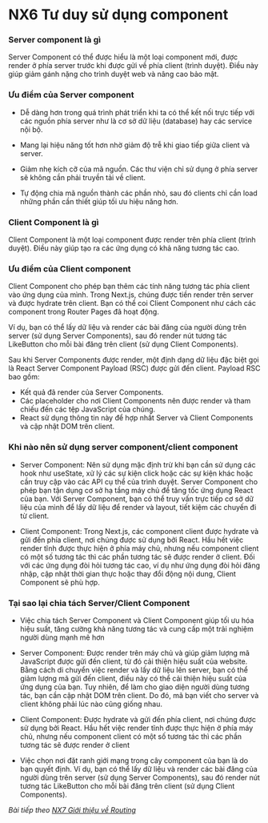 # NX6 Tư duy sử dụng component

### Server component là gì

Server Component có thể được hiểu là một loại component mới, được render ở phía server trước khi được gửi về phía client (trình duyệt). Điều này giúp giảm gánh nặng cho trình duyệt web và nâng cao bảo mật.

### Ưu điểm của Server component

- Dễ dàng hơn trong quá trình phát triển khi ta có thể kết nối trực tiếp với các nguồn phía server như là cơ sở dữ liệu (database) hay các service nội bộ.

- Mang lại hiệu năng tốt hơn nhờ giảm độ trễ khi giao tiếp giữa client và server.

- Giảm nhẹ kích cỡ của mã nguồn. Các thư viện chỉ sử dụng ở phía server sẽ không cần phải truyền tải về client.

- Tự động chia mã nguồn thành các phần nhỏ, sau đó clients chỉ cần load những phần cần thiết giúp tối ưu hiệu năng hơn.

### Client Component là gì

Client Component là một loại component được render trên phía client (trình duyệt). Điều này giúp tạo ra các ứng dụng có khả năng tương tác cao.

### Ưu điểm của Client component

Client Component cho phép bạn thêm các tính năng tương tác phía client vào ứng dụng của mình. Trong Next.js, chúng được tiền render trên server và được hydrate trên client. Bạn có thể coi Client Component như cách các component trong Router Pages đã hoạt động.

Ví dụ, bạn có thể lấy dữ liệu và render các bài đăng của người dùng trên server (sử dụng Server Components), sau đó render nút tương tác LikeButton cho mỗi bài đăng trên client (sử dụng Client Components).

Sau khi Server Components được render, một định dạng dữ liệu đặc biệt gọi là React Server Component Payload (RSC) được gửi đến client. Payload RSC bao gồm:

- Kết quả đã render của Server Components.
- Các placeholder cho nơi Client Components nên được render và tham chiếu đến các tệp JavaScript của chúng.
- React sử dụng thông tin này để hợp nhất Server và Client Components và cập nhật DOM trên client.

### Khi nào nên sử dụng server component/client component 

- Server Component: Nên sử dụng mặc định trừ khi bạn cần sử dụng các hook như useState, xử lý các sự kiện click hoặc các sự kiện khác hoặc cần truy cập vào các API cụ thể của trình duyệt. Server Component cho phép bạn tận dụng cơ sở hạ tầng máy chủ để tăng tốc ứng dụng React của bạn. Với Server Component, bạn có thể truy vấn trực tiếp cơ sở dữ liệu của mình để lấy dữ liệu để render và layout, tiết kiệm các chuyến đi từ client.

- Client Component: Trong Next.js, các component client được hydrate và gửi đến phía client, nơi chúng được sử dụng bởi React. Hầu hết việc render tĩnh được thực hiện ở phía máy chủ, nhưng nếu component client có một số tương tác thì các phần tương tác sẽ được render ở client. Đối với các ứng dụng đòi hỏi tương tác cao, ví dụ như ứng dụng đòi hỏi đăng nhập, cập nhật thời gian thực hoặc thay đổi động nội dung, Client Component sẽ phù hợp.

### Tại sao lại chia tách Server/Client Component 

- Việc chia tách Server Component và Client Component giúp tối ưu hóa hiệu suất, tăng cường khả năng tương tác và cung cấp một trải nghiệm người dùng mạnh mẽ hơn

- Server Component: Được render trên máy chủ và giúp giảm lượng mã JavaScript được gửi đến client, từ đó cải thiện hiệu suất của website. Bằng cách di chuyển việc render và lấy dữ liệu lên server, bạn có thể giảm lượng mã gửi đến client, điều này có thể cải thiện hiệu suất của ứng dụng của bạn. Tuy nhiên, để làm cho giao diện người dùng tương tác, bạn cần cập nhật DOM trên client. Do đó, mã bạn viết cho server và client không phải lúc nào cũng giống nhau.

- Client Component: Được hydrate và gửi đến phía client, nơi chúng được sử dụng bởi React. Hầu hết việc render tĩnh được thực hiện ở phía máy chủ, nhưng nếu component client có một số tương tác thì các phần tương tác sẽ được render ở client

- Việc chọn nơi đặt ranh giới mạng trong cây component của bạn là do bạn quyết định. Ví dụ, bạn có thể lấy dữ liệu và render các bài đăng của người dùng trên server (sử dụng Server Components), sau đó render nút tương tác LikeButton cho mỗi bài đăng trên client (sử dụng Client Components).

*Bài tiếp theo [NX7 Giới thiệu về Routing ](/session/session_07_routing.md)*